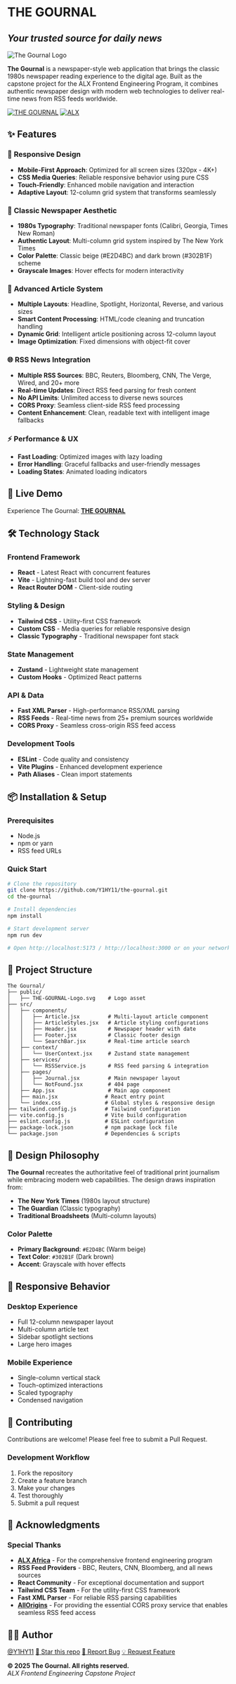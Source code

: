 # THE GOURNAL

## *Your trusted source for daily news*

![The Gournal Logo](./public/THE-GOURNAL-Logo.svg)

**The Gournal** is a newspaper-style web application that brings the classic 1980s newspaper reading experience to the digital age. Built as the capstone project for the ALX Frontend Engineering Program, it combines authentic newspaper design with modern web technologies to deliver real-time news from RSS feeds worldwide.

[![THE GOURNAL](https://img.shields.io/badge/THE-GOURNAL-8B4513?style=for-the-badge)](https://the-gournal.vercel.app/)
[![ALX](https://img.shields.io/badge/ALX-Program-DC143C?style=for-the-badge)](https://www.alxafrica.com/)

## ✨ Features

### 📱 **Responsive Design**

- **Mobile-First Approach**: Optimized for all screen sizes (320px - 4K+)
- **CSS Media Queries**: Reliable responsive behavior using pure CSS
- **Touch-Friendly**: Enhanced mobile navigation and interaction
- **Adaptive Layout**: 12-column grid system that transforms seamlessly

### 🎨 **Classic Newspaper Aesthetic**

- **1980s Typography**: Traditional newspaper fonts (Calibri, Georgia, Times New Roman)
- **Authentic Layout**: Multi-column grid system inspired by The New York Times
- **Color Palette**: Classic beige (#E2D4BC) and dark brown (#302B1F) scheme
- **Grayscale Images**: Hover effects for modern interactivity

### 📰 **Advanced Article System**

- **Multiple Layouts**: Headline, Spotlight, Horizontal, Reverse, and various sizes
- **Smart Content Processing**: HTML/code cleaning and truncation handling
- **Dynamic Grid**: Intelligent article positioning across 12-column layout
- **Image Optimization**: Fixed dimensions with object-fit cover

### 🌐 **RSS News Integration**

- **Multiple RSS Sources**: BBC, Reuters, Bloomberg, CNN, The Verge, Wired, and 20+ more
- **Real-time Updates**: Direct RSS feed parsing for fresh content
- **No API Limits**: Unlimited access to diverse news sources
- **CORS Proxy**: Seamless client-side RSS feed processing
- **Content Enhancement**: Clean, readable text with intelligent image fallbacks

### ⚡ **Performance & UX**

- **Fast Loading**: Optimized images with lazy loading
- **Error Handling**: Graceful fallbacks and user-friendly messages
- **Loading States**: Animated loading indicators

## 🚀 Live Demo

Experience The Gournal: [**THE GOURNAL**](https://the-gournal.vercel.app/)

## 🛠️ Technology Stack

### **Frontend Framework**

- **React** - Latest React with concurrent features
- **Vite** - Lightning-fast build tool and dev server
- **React Router DOM** - Client-side routing

### **Styling & Design**

- **Tailwind CSS** - Utility-first CSS framework
- **Custom CSS** - Media queries for reliable responsive design
- **Classic Typography** - Traditional newspaper font stack

### **State Management**

- **Zustand** - Lightweight state management
- **Custom Hooks** - Optimized React patterns

### **API & Data**

- **Fast XML Parser** - High-performance RSS/XML parsing
- **RSS Feeds** - Real-time news from 25+ premium sources worldwide
- **CORS Proxy** - Seamless cross-origin RSS feed access

### **Development Tools**

- **ESLint** - Code quality and consistency
- **Vite Plugins** - Enhanced development experience
- **Path Aliases** - Clean import statements

## 📦 Installation & Setup

### **Prerequisites**

- Node.js
- npm or yarn
- RSS feed URLs

### **Quick Start**

```bash
# Clone the repository
git clone https://github.com/Y1HY11/the-gournal.git
cd the-gournal

# Install dependencies
npm install

# Start development server
npm run dev

# Open http://localhost:5173 / http://localhost:3000 or on your network IP in your browser
```

## 📁 Project Structure

```text
The Gournal/
├── public/
│   ├── THE-GOURNAL-Logo.svg    # Logo asset  
├── src/
│   ├── components/
│   │   ├── Article.jsx         # Multi-layout article component
│   │   ├── ArticleStyles.jsx   # Article styling configurations
│   │   ├── Header.jsx          # Newspaper header with date
│   │   ├── Footer.jsx          # Classic footer design
│   │   └── SearchBar.jsx       # Real-time article search
│   ├── context/
│   │   └── UserContext.jsx     # Zustand state management
│   ├── services/
│   │   └── RSSService.js       # RSS feed parsing & integration
│   ├── pages/
│   │   ├── Journal.jsx         # Main newspaper layout
│   │   └── NotFound.jsx        # 404 page
│   ├── App.jsx                 # Main app component
│   ├── main.jsx               # React entry point
│   └── index.css              # Global styles & responsive design
├── tailwind.config.js         # Tailwind configuration
├── vite.config.js             # Vite build configuration
├── eslint.config.js           # ESLint configuration
├── package-lock.json          # npm package lock file
└── package.json               # Dependencies & scripts
```

## 🎨 Design Philosophy

**The Gournal** recreates the authoritative feel of traditional print journalism while embracing modern web capabilities. The design draws inspiration from:

- **The New York Times** (1980s layout structure)
- **The Guardian** (Classic typography)
- **Traditional Broadsheets** (Multi-column layouts)

### **Color Palette**

- **Primary Background**: `#E2D4BC` (Warm beige)
- **Text Color**: `#302B1F` (Dark brown)
- **Accent**: Grayscale with hover effects

## 📱 Responsive Behavior

### **Desktop Experience**

- Full 12-column newspaper layout
- Multi-column article text
- Sidebar spotlight sections
- Large hero images

### **Mobile Experience**

- Single-column vertical stack
- Touch-optimized interactions
- Scaled typography
- Condensed navigation

## 🤝 Contributing

Contributions are welcome! Please feel free to submit a Pull Request.

### **Development Workflow**

1. Fork the repository
2. Create a feature branch
3. Make your changes
4. Test thoroughly
5. Submit a pull request

## 🙏 Acknowledgments

### **Special Thanks**

- **[ALX Africa](https://www.alxafrica.com/)** - For the comprehensive frontend engineering program
- **RSS Feed Providers** - BBC, Reuters, CNN, Bloomberg, and all news sources
- **React Community** - For exceptional documentation and support
- **Tailwind CSS Team** - For the utility-first CSS framework
- **Fast XML Parser** - For reliable RSS parsing capabilities
- **[AllOrigins](https://allorigins.win/)** - For providing the essential CORS proxy service that enables seamless RSS feed access

## 👨‍💻 Author

[@Y1HY11](https://github.com/Y1HY11) 
[🌟 Star this repo](https://github.com/Y1HY11/the-gournal) 
[🐛 Report Bug](https://github.com/Y1HY11/the-gournal/issues) 
[💡 Request Feature](https://github.com/Y1HY11/the-gournal/issues) 

**© 2025 The Gournal. All rights reserved.** <br> *ALX Frontend Engineering Capstone Project*
